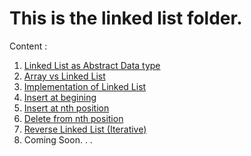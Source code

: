 # This is the linked list folder.
Content : 
1. <a href="https://github.com/jakaria9001/20DaysOfDS/blob/main/LinkedList/listsAsADT.txt"> Linked List as Abstract Data type </a> </br>
2. <a href="https://github.com/jakaria9001/20DaysOfDS/blob/main/LinkedList/ArrayVsLinkedList.txt"> Array vs Linked List</a> </br>
3. <a href="https://github.com/jakaria9001/20DaysOfDS/blob/main/LinkedList/implementLL.cpp"> Implementation of Linked List </a> </br>
4. <a href="https://github.com/jakaria9001/20DaysOfDS/blob/main/LinkedList/insertAtBeg.cpp"> Insert at begining </a> </br>
5. <a href="https://github.com/jakaria9001/20DaysOfDS/blob/main/LinkedList/insertAtNthPos.cpp"> Insert at nth position </a> </br>
6. <a href="https://github.com/jakaria9001/20DaysOfDS/blob/main/LinkedList/deleteFromNthPos.cpp"> Delete from nth position </a> </br>
7. <a href="https://github.com/jakaria9001/20DaysOfDS/blob/main/LinkedList/iterativeReverseLL.cpp"> Reverse Linked List (Iterative)</a> </br>
8. Coming Soon. . .
